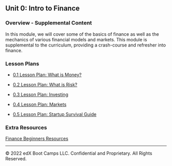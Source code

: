 ## Unit 0: Intro to Finance

### Overview - Supplemental Content

In this module, we will cover some of the basics of finance as well as the mechanics of various financial models and markets. This module is supplemental to the curriculum, providing a crash-course and refresher into finance.

### Lesson Plans

* [0.1 Lesson Plan: What is Money?](01-What-Is-Money/README.md)

* [0.2 Lesson Plan: What is Risk?](02-What-Is-Risk/README.md)

* [0.3 Lesson Plan: Investing](03-Investing/README.md)

* [0.4 Lesson Plan: Markets](04-Markets/README.md)

* [0.5 Lesson Plan: Startup Survival Guide](05-Startup-Survival-Guide/README.md)

### Extra Resources

[Finance Beginners Resources](https://www.morningbrew.com/daily/stories/2020/09/23/finance-beginners-best-articles-expert-resources)

- - -

© 2022 edX Boot Camps LLC. Confidential and Proprietary. All Rights Reserved.
